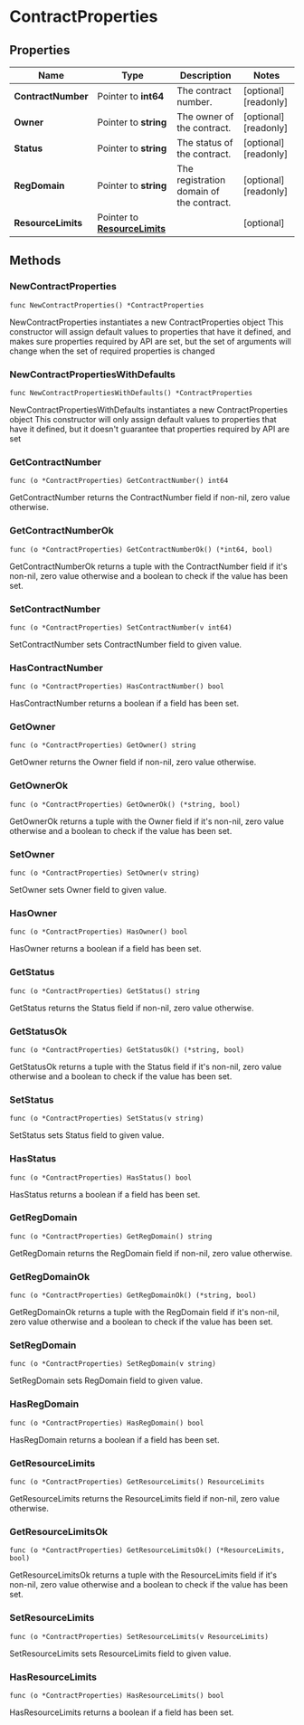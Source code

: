 # ContractProperties

## Properties

|Name | Type | Description | Notes|
|------------ | ------------- | ------------- | -------------|
|**ContractNumber** | Pointer to **int64** | The contract number. | [optional] [readonly] |
|**Owner** | Pointer to **string** | The owner of the contract. | [optional] [readonly] |
|**Status** | Pointer to **string** | The status of the contract. | [optional] [readonly] |
|**RegDomain** | Pointer to **string** | The registration domain of the contract. | [optional] [readonly] |
|**ResourceLimits** | Pointer to [**ResourceLimits**](ResourceLimits.md) |  | [optional] |

## Methods

### NewContractProperties

`func NewContractProperties() *ContractProperties`

NewContractProperties instantiates a new ContractProperties object
This constructor will assign default values to properties that have it defined,
and makes sure properties required by API are set, but the set of arguments
will change when the set of required properties is changed

### NewContractPropertiesWithDefaults

`func NewContractPropertiesWithDefaults() *ContractProperties`

NewContractPropertiesWithDefaults instantiates a new ContractProperties object
This constructor will only assign default values to properties that have it defined,
but it doesn't guarantee that properties required by API are set

### GetContractNumber

`func (o *ContractProperties) GetContractNumber() int64`

GetContractNumber returns the ContractNumber field if non-nil, zero value otherwise.

### GetContractNumberOk

`func (o *ContractProperties) GetContractNumberOk() (*int64, bool)`

GetContractNumberOk returns a tuple with the ContractNumber field if it's non-nil, zero value otherwise
and a boolean to check if the value has been set.

### SetContractNumber

`func (o *ContractProperties) SetContractNumber(v int64)`

SetContractNumber sets ContractNumber field to given value.

### HasContractNumber

`func (o *ContractProperties) HasContractNumber() bool`

HasContractNumber returns a boolean if a field has been set.

### GetOwner

`func (o *ContractProperties) GetOwner() string`

GetOwner returns the Owner field if non-nil, zero value otherwise.

### GetOwnerOk

`func (o *ContractProperties) GetOwnerOk() (*string, bool)`

GetOwnerOk returns a tuple with the Owner field if it's non-nil, zero value otherwise
and a boolean to check if the value has been set.

### SetOwner

`func (o *ContractProperties) SetOwner(v string)`

SetOwner sets Owner field to given value.

### HasOwner

`func (o *ContractProperties) HasOwner() bool`

HasOwner returns a boolean if a field has been set.

### GetStatus

`func (o *ContractProperties) GetStatus() string`

GetStatus returns the Status field if non-nil, zero value otherwise.

### GetStatusOk

`func (o *ContractProperties) GetStatusOk() (*string, bool)`

GetStatusOk returns a tuple with the Status field if it's non-nil, zero value otherwise
and a boolean to check if the value has been set.

### SetStatus

`func (o *ContractProperties) SetStatus(v string)`

SetStatus sets Status field to given value.

### HasStatus

`func (o *ContractProperties) HasStatus() bool`

HasStatus returns a boolean if a field has been set.

### GetRegDomain

`func (o *ContractProperties) GetRegDomain() string`

GetRegDomain returns the RegDomain field if non-nil, zero value otherwise.

### GetRegDomainOk

`func (o *ContractProperties) GetRegDomainOk() (*string, bool)`

GetRegDomainOk returns a tuple with the RegDomain field if it's non-nil, zero value otherwise
and a boolean to check if the value has been set.

### SetRegDomain

`func (o *ContractProperties) SetRegDomain(v string)`

SetRegDomain sets RegDomain field to given value.

### HasRegDomain

`func (o *ContractProperties) HasRegDomain() bool`

HasRegDomain returns a boolean if a field has been set.

### GetResourceLimits

`func (o *ContractProperties) GetResourceLimits() ResourceLimits`

GetResourceLimits returns the ResourceLimits field if non-nil, zero value otherwise.

### GetResourceLimitsOk

`func (o *ContractProperties) GetResourceLimitsOk() (*ResourceLimits, bool)`

GetResourceLimitsOk returns a tuple with the ResourceLimits field if it's non-nil, zero value otherwise
and a boolean to check if the value has been set.

### SetResourceLimits

`func (o *ContractProperties) SetResourceLimits(v ResourceLimits)`

SetResourceLimits sets ResourceLimits field to given value.

### HasResourceLimits

`func (o *ContractProperties) HasResourceLimits() bool`

HasResourceLimits returns a boolean if a field has been set.




